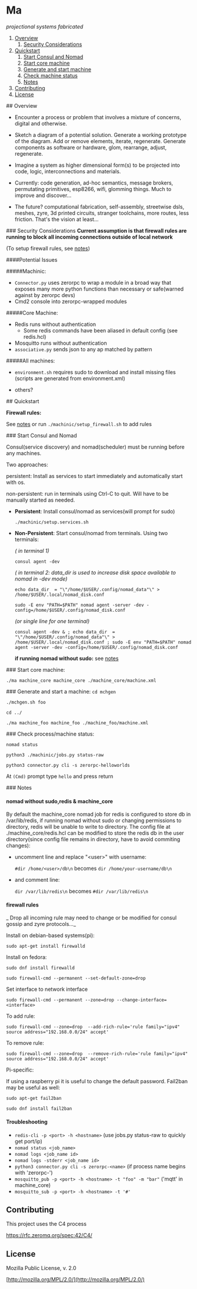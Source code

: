 # Ma

_projectional systems fabricated_

1. [Overview](#overview)
    1. [Security Considerations](#security)
2. [Quickstart](#quickstart)
    1. [Start Consul and Nomad](#start_substrate)
    2. [Start core machine](#start_core_machine)
    3. [Generate and start machine](#generate_machine)
    4. [Check machine status](#check_machine)
    5. [Notes](#notes)
3. [Contributing](#contribute)
4. [License](#license)

##<a name="overview"></a> Overview

* Encounter a process or problem that involves a mixture of concerns, digital and otherwise.

* Sketch a diagram of a potential solution. Generate a working prototype of the diagram. Add or remove elements, iterate, regenerate. Generate components as software or hardware, glom, rearrange, adjust, regenerate. 

* Imagine a system as higher dimensional form(s) to be projected into code, logic, interconnections and materials. 

* Currently: code generation, ad-hoc semantics, message brokers, permutating primitives, esp8266, wifi, glomming things. Much to improve and discover... 

* The future? computational fabrication, self-assembly, streetwise dsls, meshes, zyre, 3d printed circuits, stranger toolchains, more routes, less friction. That's the vision at least... 


###<a name="security"></a> Security Considerations 
**Current assumption is that firewall rules are running to block all incoming connections outside of local network** 

(To setup firewall rules, see [notes](#notes))

####Potential Issues

#####Machinic:
* `Connector.py` uses zerorpc to wrap a module in a broad way that exposes many more python functions than necessary or safe(warned against by zerorpc devs)
* Cmd2 console into zerorpc-wrapped modules

#####Core Machine:
* Redis runs without authentication
    * Some redis commands have been aliased in default  config (see redis.hcl)
* Mosquitto runs without authentication
* `associative.py` sends json to any ap matched by pattern

#####All machines:
* `environment.sh` requires sudo to download and install missing files (scripts are generated from environment.xml)

* others?



##<a name="quickstart"></a> Quickstart

**Firewall rules:**

See [notes](#notes) or run `./machinic/setup_firewall.sh` to add rules

###<a name="start_substrate"></a> Start Consul and Nomad 

Consul(service discovery) and nomad(scheduler) must be running before any machines.  

Two approaches: 

persistent: Install as services to start immediately and automatically start with os.

non-persistent: run in terminals using Ctrl-C to quit. Will have to be manually started as needed. 

* **Persistent**: Install consul/nomad as services(will prompt for sudo) 
    
    `./machinic/setup.services.sh`

* **Non-Persistent**: Start consul/nomad from terminals. Using two terminals:
    
    _( in terminal 1)_

    `consul agent -dev`

    _( in terminal 2: data_dir is used to increase disk space available to nomad in -dev mode)_

    `echo data_dir  = "\"/home/$USER/.config/nomad_data"\" > /home/$USER/.local/nomad_disk.conf`

    `sudo -E env "PATH=$PATH" nomad agent -server -dev -config=/home/$USER/.config/nomad_disk.conf`

    _(or single line for one terminal)_

    `consul agent -dev & ; echo data_dir  = "\"/home/$USER/.config/nomad_data"\" > /home/$USER/.local/nomad_disk.conf ; sudo -E env "PATH=$PATH" nomad agent -server -dev -config=/home/$USER/.config/nomad_disk.conf`

    **if running nomad without sudo:**
    see [notes](#notes)

###<a name="start_core_machine"></a> Start core machine:

`./ma machine_core machine_core ./machine_core/machine.xml`

###<a name="generate_machine"></a>  Generate and start a machine:
`cd mchgen`

`./mchgen.sh foo`

`cd ../`

`./ma machine_foo machine_foo ./machine_foo/machine.xml`

###<a name="check_machine"></a>  Check process/machine status:

`nomad status`

`python3 ./machinic/jobs.py status-raw`

`python3 connector.py cli -s zerorpc-helloworlds`

At `(Cmd)` prompt type `hello` and press return

###<a name="notes"></a> Notes

#### nomad without sudo,redis & machine_core

By default the machine_core nomad job for redis is configured to store db in /var/lib/redis, if running nomad without sudo or changing permissions to directory, redis will be unable to write to directory. The config file at ./machine_core/redis.hcl can be modified to store the redis db in the user directory(since config file remains in directory, have to avoid commiting changes):

* uncomment line and replace "<user\>" with username:

    `#dir /home/<user>/db\n` 
    becomes
    `dir /home/your-username/db\n`

* and comment line:

    `dir /var/lib/redis\n` 
    becomes
    `#dir /var/lib/redis\n`

#### firewall rules

_ Drop all incoming rule may need to change or be modified for consul gossip and zyre protocols..._

Install on debian-based systems(pi):

`sudo apt-get install firewalld`

Install on fedora:

`sudo dnf install firewalld`

`sudo firewall-cmd --permanent --set-default-zone=drop`

Set interface to network interface

`sudo firewall-cmd --permanent --zone=drop --change-interface=<interface>`

To add rule:

`sudo firewall-cmd --zone=drop  --add-rich-rule='rule family="ipv4" source address="192.168.0.0/24" accept'`

To remove rule:

`sudo firewall-cmd --zone=drop  --remove-rich-rule='rule family="ipv4" source address="192.168.0.0/24" accept'`


Pi-specific:

If using a raspberry pi it is useful to change the default password. Fail2ban may be useful as well:

`sudo apt-get fail2ban`

`sudo dnf install fail2ban`


#### Troubleshooting
* `redis-cli -p <port> -h <hostname>` (use jobs.py status-raw to quickly get port/ip)
* `nomad status <job_name>`
* `nomad logs <job_name id>`
* `nomad logs -stderr <job_name id>`
* `python3 connector.py cli -s zerorpc-<name>` (if process name begins with 'zerorpc-')
* `mosquitto_pub -p <port> -h <hostname> -t "foo" -m "bar"` ('mqtt' in machine_core)
* `mosquitto_sub -p <port> -h <hostname> -t '#'`


##  <a name="contribute"></a> Contributing
This project uses the C4 process 

https://rfc.zeromq.org/spec:42/C4/

##  <a name="license"></a> License
Mozilla Public License, v. 2.0

[http://mozilla.org/MPL/2.0/](http://mozilla.org/MPL/2.0/)

